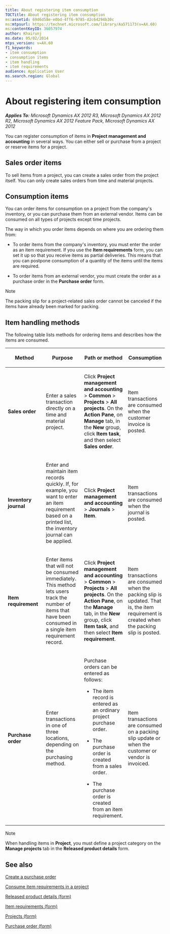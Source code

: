```yaml
---
title: About registering item consumption
TOCTitle: About registering item consumption
ms:assetid: 69d6d58e-e0bd-4ff6-9785-d2c64294b30c
ms:mtpsurl: https://technet.microsoft.com/library/Aa571173(v=AX.60)
ms:contentKeyID: 36057974
author: Khairunj
ms.date: 05/02/2014
mtps_version: v=AX.60
f1_keywords:
- item consumption
- consumption items
- item handling
- item requirements
audience: Application User
ms.search.region: Global
---
```


# About registering item consumption 


_**Applies To:** Microsoft Dynamics AX 2012 R3, Microsoft Dynamics AX 2012 R2, Microsoft Dynamics AX 2012 Feature Pack, Microsoft Dynamics AX 2012_

You can register consumption of items in **Project management and accounting** in several ways. You can either sell or purchase from a project or reserve items for a project.

## Sales order items

To sell items from a project, you can create a sales order from the project itself. You can only create sales orders from time and material projects.

## Consumption items

You can order items for consumption on a project from the company's inventory, or you can purchase them from an external vendor. Items can be consumed on all types of projects except time projects.

The way in which you order items depends on where you are ordering them from:

  - To order items from the company's inventory, you must enter the order as an item requirement. If you use the **Item requirements** form, you can set it up so that you receive items as partial deliveries. This means that you can postpone consumption of a quantity of the items until the items are required.

  - To order items from an external vendor, you must create the order as a purchase order in the **Purchase order** form.


> [!NOTE]
> <P>The packing slip for a project-related sales order cannot be canceled if the items have already been marked for packing.</P>



## Item handling methods

The following table lists methods for ordering items and describes how the items are consumed.

<table>
<colgroup>
<col style="width: 25%" />
<col style="width: 25%" />
<col style="width: 25%" />
<col style="width: 25%" />
</colgroup>
<thead>
<tr class="header">
<th><p>Method</p></th>
<th><p>Purpose</p></th>
<th><p>Path or method</p></th>
<th><p>Consumption</p></th>
</tr>
</thead>
<tbody>
<tr class="odd">
<td><p><strong>Sales order</strong></p></td>
<td><p>Enter a sales transaction directly on a time and material project.</p></td>
<td><p>Click <strong>Project management and accounting</strong> &gt; <strong>Common</strong> &gt; <strong>Projects</strong> &gt; <strong>All projects</strong>. On the <strong>Action Pane</strong>, on <strong>Manage</strong> tab, in the <strong>New</strong> group, click <strong>Item task</strong>, and then select <strong>Sales order</strong>.</p></td>
<td><p>Item transactions are consumed when the customer invoice is posted.</p></td>
</tr>
<tr class="even">
<td><p><strong>Inventory journal</strong></p></td>
<td><p>Enter and maintain item records quickly. If, for example, you want to enter an item requirement based on a printed list, the inventory journal can be applied.</p></td>
<td><p>Click <strong>Project management and accounting</strong> &gt; <strong>Journals</strong> &gt; <strong>Item</strong>.</p></td>
<td><p>Item transactions are consumed when the journal is posted.</p></td>
</tr>
<tr class="odd">
<td><p><strong>Item requirement</strong></p></td>
<td><p>Enter items that will not be consumed immediately. This method lets users track the number of items that have been consumed in a single item requirement record.</p></td>
<td><p>Click <strong>Project management and accounting</strong> &gt; <strong>Common</strong> &gt; <strong>Projects</strong> &gt; <strong>All projects</strong>. On the <strong>Action Pane</strong>, on the <strong>Manage</strong> tab, in the <strong>New</strong> group, click <strong>Item task</strong>, and then select <strong>Item requirement</strong>.</p></td>
<td><p>Item transactions are consumed when the packing slip is updated. That is, the item requirement is created when the packing slip is posted.</p></td>
</tr>
<tr class="even">
<td><p><strong>Purchase order</strong></p></td>
<td><p>Enter transactions in one of three locations, depending on the purchasing method.</p></td>
<td><p>Purchase orders can be entered as follows:</p>
<ul>
<li><p>The item record is entered as an ordinary project purchase order.</p></li>
<li><p>The purchase order is created from a sales order.</p></li>
<li><p>The purchase order is created from an item requirement.</p></li>
</ul></td>
<td><p>Item transactions are consumed on a packing slip update or when the customer or vendor is invoiced.</p></td>
</tr>
</tbody>
</table>



> [!NOTE]
> <P>When handling items in <STRONG>Project</STRONG>, you must define a project category on the <STRONG>Manage projects</STRONG> tab in the <STRONG>Released product details</STRONG> form.</P>



## See also

[Create a purchase order](create-a-purchase-order.md)

[Consume item requirements in a project](consume-item-requirements-in-a-project.md)

[Released product details (form)](https://technet.microsoft.com/library/aa615563\(v=ax.60\))

[Item requirements (form)](https://technet.microsoft.com/library/aa552021\(v=ax.60\))

[Projects (form)](https://technet.microsoft.com/library/aa585245\(v=ax.60\))

[Purchase order (form)](https://technet.microsoft.com/library/aa557983\(v=ax.60\))

  


